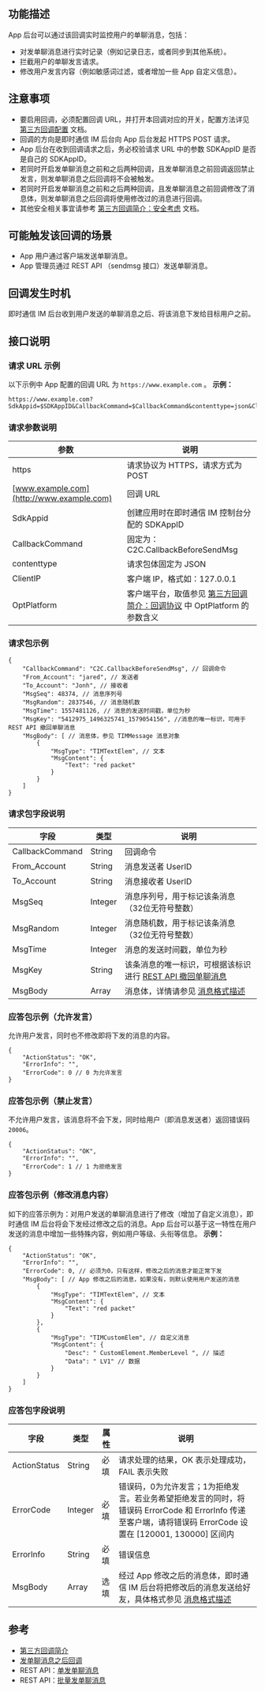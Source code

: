 ## 功能描述

App 后台可以通过该回调实时监控用户的单聊消息，包括：
-  对发单聊消息进行实时记录（例如记录日志，或者同步到其他系统）。
-  拦截用户的单聊发言请求。
-  修改用户发言内容（例如敏感词过滤，或者增加一些 App 自定义信息）。

## 注意事项

- 要启用回调，必须配置回调 URL，并打开本回调对应的开关，配置方法详见 [第三方回调配置](https://cloud.tencent.com/document/product/269/32431) 文档。
- 回调的方向是即时通信 IM 后台向 App 后台发起 HTTPS POST 请求。
- App 后台在收到回调请求之后，务必校验请求 URL 中的参数 SDKAppID 是否是自己的 SDKAppID。
- 若同时开启发单聊消息之前和之后两种回调，且发单聊消息之前回调返回禁止发言，则发单聊消息之后回调将不会被触发。
- 若同时开启发单聊消息之前和之后两种回调，且发单聊消息之前回调修改了消息体，则发单聊消息之后回调将使用修改过的消息进行回调。
- 其他安全相关事宜请参考 [第三方回调简介：安全考虑](https://cloud.tencent.com/document/product/269/1522#.E5.AE.89.E5.85.A8.E8.80.83.E8.99.91) 文档。

## 可能触发该回调的场景

-  App 用户通过客户端发送单聊消息。
-  App 管理员通过 REST API （sendmsg 接口）发送单聊消息。

## 回调发生时机

即时通信 IM 后台收到用户发送的单聊消息之后、将该消息下发给目标用户之前。

## 接口说明

### 请求 URL 示例

以下示例中 App 配置的回调 URL 为 `https://www.example.com` 。
**示例：**
```
https://www.example.com?SdkAppid=$SDKAppID&CallbackCommand=$CallbackCommand&contenttype=json&ClientIP=$ClientIP&OptPlatform=$OptPlatform
```

### 请求参数说明

| 参数 | 说明 |
| --- | --- |
| https | 请求协议为 HTTPS，请求方式为 POST |
| [www.example.com](http://www.example.com) | 回调 URL |
| SdkAppid | 创建应用时在即时通信 IM 控制台分配的 SDKAppID |
| CallbackCommand | 固定为：C2C.CallbackBeforeSendMsg |
| contenttype | 请求包体固定为 JSON |
| ClientIP | 客户端 IP，格式如：127.0.0.1 |
| OptPlatform | 客户端平台，取值参见 [第三方回调简介：回调协议](https://cloud.tencent.com/document/product/269/1522#.E5.9B.9E.E8.B0.83.E5.8D.8F.E8.AE.AE) 中 OptPlatform 的参数含义 |

### 请求包示例

```
{
    "CallbackCommand": "C2C.CallbackBeforeSendMsg", // 回调命令
    "From_Account": "jared", // 发送者
    "To_Account": "Jonh", // 接收者
    "MsgSeq": 48374, // 消息序列号
    "MsgRandom": 2837546, // 消息随机数
    "MsgTime": 1557481126, // 消息的发送时间戳，单位为秒 
    "MsgKey": "5412975_1496325741_1579054156", //消息的唯一标识，可用于 REST API 撤回单聊消息
    "MsgBody": [ // 消息体，参见 TIMMessage 消息对象
        {
            "MsgType": "TIMTextElem", // 文本
            "MsgContent": {
                "Text": "red packet"
            }
        }
    ]
}
```

### 请求包字段说明

| 字段 | 类型 | 说明 |
| --- | --- | --- |
| CallbackCommand | String | 回调命令 |
| From_Account | String | 消息发送者 UserID |
| To_Account | String | 消息接收者 UserID |
| MsgSeq | Integer | 消息序列号，用于标记该条消息（32位无符号整数）|
| MsgRandom | Integer | 消息随机数，用于标记该条消息（32位无符号整数）|
| MsgTime | Integer | 消息的发送时间戳，单位为秒 |
| MsgKey | String | 该条消息的唯一标识，可根据该标识进行 [REST API 撤回单聊消息](https://cloud.tencent.com/document/product/269/38980) |
| MsgBody | Array | 消息体，详情请参见 [消息格式描述](https://cloud.tencent.com/document/product/269/2720)  |

### 应答包示例（允许发言）

允许用户发言，同时也不修改即将下发的消息的内容。

```
{
    "ActionStatus": "OK",
    "ErrorInfo": "",
    "ErrorCode": 0 // 0 为允许发言
}
```

### 应答包示例（禁止发言）

不允许用户发言，该消息将不会下发，同时给用户（即消息发送者）返回错误码`20006`。

```
{
    "ActionStatus": "OK",
    "ErrorInfo": "",
    "ErrorCode": 1 // 1 为拒绝发言
}
```

### 应答包示例（修改消息内容）

如下的应答示例为：对用户发送的单聊消息进行了修改（增加了自定义消息），即时通信 IM 后台将会下发经过修改之后的消息。App 后台可以基于这一特性在用户发送的消息中增加一些特殊内容，例如用户等级、头衔等信息。
**示例：**

```
{
    "ActionStatus": "OK",
    "ErrorInfo": "",
    "ErrorCode": 0, // 必须为0，只有这样，修改之后的消息才能正常下发
    "MsgBody": [ // App 修改之后的消息，如果没有，则默认使用用户发送的消息
        {
            "MsgType": "TIMTextElem", // 文本
            "MsgContent": {
                "Text": "red packet"
            }
        },
        {
            "MsgType": "TIMCustomElem", // 自定义消息
            "MsgContent": {
                "Desc": " CustomElement.MemberLevel ", // 描述
                "Data": " LV1" // 数据
            }
        }
    ]
}
```

### 应答包字段说明

| 字段 | 类型 | 属性 | 说明 |
| --- | --- | --- | --- |
| ActionStatus | String | 必填 | 请求处理的结果，OK 表示处理成功，FAIL 表示失败 |
| ErrorCode | Integer | 必填 | 错误码，0为允许发言；1为拒绝发言。若业务希望拒绝发言的同时，将错误码 ErrorCode 和 ErrorInfo 传递至客户端，请将错误码 ErrorCode 设置在 \[120001, 130000] 区间内 |
| ErrorInfo | String | 	必填 | 错误信息 |
| MsgBody | Array | 选填 | 经过 App 修改之后的消息体，即时通信 IM 后台将把修改后的消息发送给好友，具体格式参见 [消息格式描述](https://cloud.tencent.com/document/product/269/2720) |

## 参考

- [第三方回调简介](https://cloud.tencent.com/document/product/269/1522)
- [发单聊消息之后回调](https://cloud.tencent.com/document/product/269/2716)
- REST API：[单发单聊消息](https://cloud.tencent.com/document/product/269/2282)
- REST API：[批量发单聊消息](https://cloud.tencent.com/document/product/269/1612)
